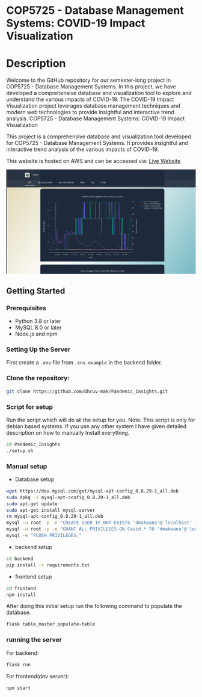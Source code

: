 # COP5725 - Database Management Systems: COVID-19 Impact Visualization

# Description
Welcome to the GitHub repository for our semester-long project in COP5725 - Database Management Systems. In this project, we have developed a comprehensive database and visualization tool to explore and understand the various impacts of COVID-19. The COVID-19 Impact Visualization project leverages database management techniques and modern web technologies to provide insightful and interactive trend analysis. COP5725 - Database Management Systems: COVID-19 Impact Visualization

This project is a comprehensive database and visualization tool developed for COP5725 - Database Management Systems. It provides insightful and interactive trend analysis of the various impacts of COVID-19.

This website is hosted on AWS and can be accessed via:
[Live Website](https://pandemic-insights.vercel.app/)

![Screenshot of the website](frontend/src/assets/images/screenshot.png)

## Getting Started

### Prerequisites

- Python 3.8 or later
- MySQL 8.0 or later
- Node.js and npm

### Setting Up the Server
First create a `.env` file from `.env.example` in the backend folder.
### Clone the repository:
```sh
git clone https://github.com/Dhruv-mak/Pandemic_Insights.git
```
### Script for setup
Run the script which will do all the setup for you.
Note: This script is only for debian based systems. If you use any other system I have given detailed description on how to manually Install everything.
```sh
cd Pandemic_Insights
./setup.sh
```

### Manual setup
- Database setup
```sh
wget https://dev.mysql.com/get/mysql-apt-config_0.8.29-1_all.deb
sudo dpkg -i mysql-apt-config_0.8.29-1_all.deb
sudo apt-get update
sudo apt-get install mysql-server
rm mysql-apt-config_0.8.29-1_all.deb
mysql -u root -p -e "CREATE USER IF NOT EXISTS 'dmakwana'@'localhost' IDENTIFIED BY '<choose your password>;"
mysql -u root -p -e "GRANT ALL PRIVILEGES ON Covid.* TO 'dmakwana'@'localhost' WITH GRANT OPTION;"
mysql -e "FLUSH PRIVILEGES;"
```

- backend setup
```sh
cd backend
pip install -r requirements.txt
```

- frontend setup
```sh
cd frontend
npm install
```

After doing this initial setup run the following command to populate the database.
```sh
flask table_master populate-table
```

### running the server
For backend:
```sh
flask run
```

For frontend(dev server):
```sh
npm start
```